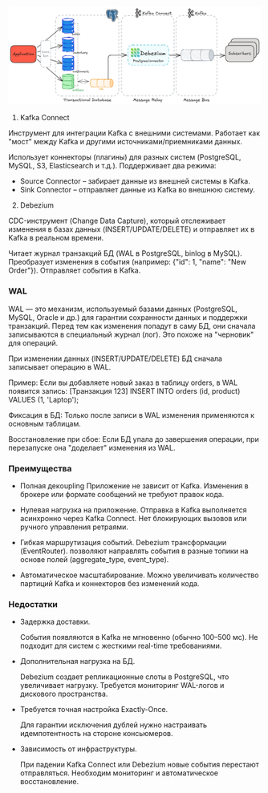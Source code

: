 ![img.png](img.png)

1. Kafka Connect

Инструмент для интеграции Kafka с внешними системами. 
Работает как "мост" между Kafka и другими источниками/приемниками данных.

Использует коннекторы (плагины) для разных систем (PostgreSQL, MySQL, S3, Elasticsearch и т.д.).
Поддерживает два режима:

- Source Connector – забирает данные из внешней системы в Kafka.
- Sink Connector – отправляет данные из Kafka во внешнюю систему.


2. Debezium

CDC-инструмент (Change Data Capture), который отслеживает изменения в базах данных (INSERT/UPDATE/DELETE) и
отправляет их в Kafka в реальном времени.

Читает журнал транзакций БД (WAL в PostgreSQL, binlog в MySQL).
Преобразует изменения в события (например: {"id": 1, "name": "New Order"}).
Отправляет события в Kafka.


### WAL
WAL — это механизм, используемый базами данных (PostgreSQL, MySQL, Oracle и др.) для гарантии сохранности данных и поддержки транзакций.
Перед тем как изменения попадут в саму БД, они сначала записываются в специальный журнал (лог). Это похоже на "черновик" для операций.

При изменении данных (INSERT/UPDATE/DELETE) БД сначала записывает операцию в WAL.

Пример: Если вы добавляете новый заказ в таблицу orders, в WAL появится запись:
[Транзакция 123] INSERT INTO orders (id, product) VALUES (1, 'Laptop');

Фиксация в БД:
Только после записи в WAL изменения применяются к основным таблицам.

Восстановление при сбое: Если БД упала до завершения операции, при перезапуске она "доделает" изменения из WAL.


### Преимущества
- Полная декoupling
    Приложение не зависит от Kafka.
    Изменения в брокере или формате сообщений не требуют правок кода.

- Нулевая нагрузка на приложение.
  Отправка в Kafka выполняется асинхронно через Kafka Connect.
  Нет блокирующих вызовов или ручного управления ретраями.

- Гибкая маршрутизация событий.
Debezium трансформации (EventRouter).
позволяют направлять события в разные топики на основе полей (aggregate_type, event_type).

- Автоматическое масштабирование.
Можно увеличивать количество партиций Kafka и коннекторов без изменений кода.


### Недостатки

- Задержка доставки.

    События появляются в Kafka не мгновенно (обычно 100–500 мс).
    Не подходит для систем с жесткими real-time требованиями.

- Дополнительная нагрузка на БД.

    Debezium создает репликационные слоты в PostgreSQL, что увеличивает нагрузку.
    Требуется мониторинг WAL-логов и дискового пространства.

- Требуется точная настройка Exactly-Once.

    Для гарантии исключения дублей нужно настраивать идемпотентность на стороне консьюмеров.

- Зависимость от инфраструктуры.

    При падении Kafka Connect или Debezium новые события перестают отправляться.
    Необходим мониторинг и автоматическое восстановление.
